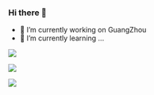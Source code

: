 ### Hi there 👋

- 🔭 I’m currently working on GuangZhou
- 🌱 I’m currently learning ...

![](https://github-readme-stats.vercel.app/api?username=leavesC&show_icons=true&&hide=prs,issues,contribs)

![](https://github-readme-stats.vercel.app/api/top-langs/?username=leavesC&layout=compact&card_width=445)

![](https://testczy.oss-cn-beijing.aliyuncs.com/%E9%80%9A%E7%94%A8/%E5%AD%97%E8%8A%82%E6%95%B0%E7%BB%84.png)
